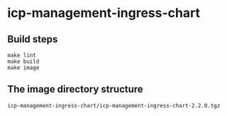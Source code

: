 # icp-management-ingress-chart

## Build steps

```
make lint
make build
make image
```

## The image directory structure

```
icp-management-ingress-chart/icp-management-ingress-chart-2.2.0.tgz
